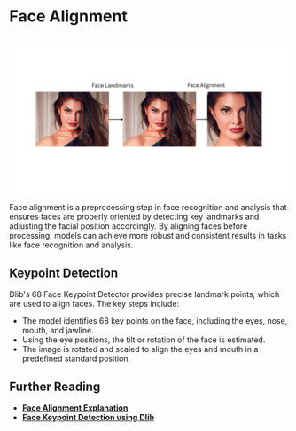 # Face Alignment 

![Face Alignment](https://github.com/sudhanshu2198/Face-Recognition-System/blob/main/assests/images/face_alignment.png)

Face alignment is a preprocessing step in face recognition and analysis that ensures faces are properly oriented by detecting key landmarks and adjusting the facial position accordingly. By aligning faces before processing, models can achieve more robust and consistent results in tasks like face recognition and analysis.

## Keypoint Detection
Dlib's 68 Face Keypoint Detector provides precise landmark points, which are used to align faces.
The key steps include:

- The model identifies 68 key points on the face, including the eyes, nose, mouth, and jawline.
- Using the eye positions, the tilt or rotation of the face is estimated.
- The image is rotated and scaled to align the eyes and mouth in a predefined standard position.

## Further Reading
- **[Face Alignment Explanation](https://pyimagesearch.com/2017/05/22/face-alignment-with-opencv-and-python/)**
- **[Face Keypoint Detection using Dlib](https://pyimagesearch.com/2017/05/22/face-alignment-with-opencv-and-python/)**

